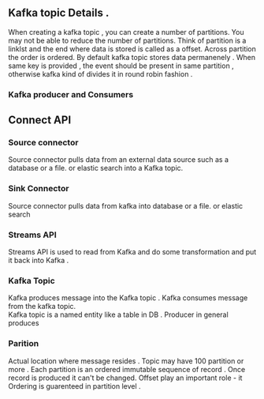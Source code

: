 ## Kafka topic Details .

When creating a kafka topic , you can create a number of partitions. You may not be able to reduce the number of partitions. 
Think of partition is a linklst and the end where data is stored is called as a offset. 
Across partition the order is ordered.  By default kafka topic stores data permanenely . 
When same key is provided , the event should be present in same partition , otherwise kafka kind of divides it in round robin fashion . 

### Kafka producer and Consumers






## Connect API

### Source connector 

Source connector pulls data from an external data source such as a database or a file. or elastic search into a Kafka topic. 



### Sink Connector

Source connector pulls data from kafka into database or a file. or elastic search 


### Streams API

Streams API is used to read from Kafka and do some transformation and put it back into Kafka . 


### Kafka Topic 
Kafka produces message into the Kafka topic . 
Kafka consumes message from the kafka topic.  
Kafka topic is a named entity like a table in DB . 
Producer in general produces 

### Parition 
Actual location where message resides . Topic may have 100 partition or more . 
Each partition is an ordered immutable sequence of record . 
Once record is produced it can't be changed. 
Offset play an important role - it 
Ordering is guarenteed in partition level . 

